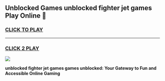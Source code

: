 
## Unblocked Games unblocked fighter jet games Play Online 👋
<h3>
<a href="https://news.freeplayer.one?title=unblocked_fighter_jet_games&ref=17F">CLICK TO PLAY</a></h3>
<hr>

<h3>
<a href="https://news.freeplayer.one?title=unblocked_fighter_jet_games&ref=17F">CLICK 2 PLAY</a>
  
</h3>

<a href="https://news.freeplayer.one?title=unblocked_fighter_jet_games&ref=17F/"><img src="https://clearcache.store/games.png"></a>


**unblocked fighter jet games games unblocked: Your Gateway to Fun and Accessible Online Gaming**
